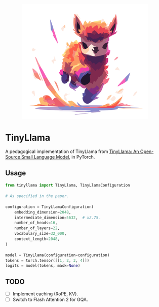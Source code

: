 <div align=center>
  <img src='./images/tinyllama.svg' width=400px>
</div>

# TinyLlama

A pedagogical implementation of TinyLlama from [TinyLlama: An Open-Source Small Language Model](https://arxiv.org/abs/2401.02385), in PyTorch.

## Usage

```python
from tinyllama import TinyLlama, TinyLlamaConfiguration

# As specified in the paper.

configuration = TinyLlamaConfiguration(
    embedding_dimension=2048,
    intermediate_dimension=5632,  # x2.75.
    number_of_heads=16,
    number_of_layers=22,
    vocabulary_size=32_000,
    context_length=2048,
)

model = TinyLlama(configuration=configuration)
tokens = torch.tensor([[1, 2, 3, 4]])
logits = model(tokens, mask=None)
```

## TODO

- [ ] Implement caching (RoPE, KV).
- [ ] Switch to Flash Attention 2 for GQA.
